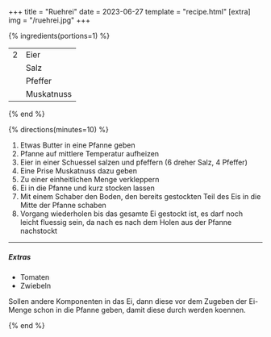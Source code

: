 +++
title = "Ruehrei"
date = 2023-06-27
template = "recipe.html"
[extra]
img = "/ruehrei.jpg"
+++

{% ingredients(portions=1) %}

|   |            |
|-: |:-          |
| 2 | Eier       |
|   | Salz       |
|   | Pfeffer    |
|   | Muskatnuss |

{% end %}

{% directions(minutes=10) %}

1. Etwas Butter in eine Pfanne geben
2. Pfanne auf mittlere Temperatur aufheizen
3. Eier in einer Schuessel salzen und pfeffern (6 dreher Salz, 4 Pfeffer)
4. Eine Prise Muskatnuss dazu geben
5. Zu einer einheitlichen Menge verkleppern
6. Ei in die Pfanne und kurz stocken lassen
7. Mit einem Schaber den Boden, den bereits gestockten Teil des Eis in die Mitte der Pfanne schaben
8. Vorgang wiederholen bis das gesamte Ei gestockt ist, es darf noch leicht fluessig sein, da nach es nach dem Holen aus der Pfanne nachstockt

---
##### Extras

- Tomaten
- Zwiebeln

Sollen andere Komponenten in das Ei, dann diese vor dem Zugeben der Ei-Menge schon in die Pfanne geben, damit diese durch werden koennen.

{% end %}